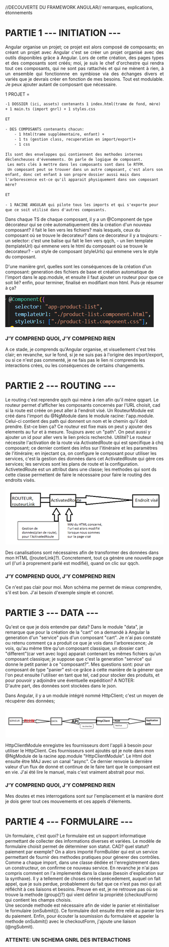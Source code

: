 //DECOUVERTE DU FRAMEWORK ANGULAR// remarques, explications, étonnements  
  

 
# PARTIE 1 --- INITIATION ---  
<p align="justify"> 
Angular organise un projet; ce projet est alors composé de composants; en créant un projet avec Angular c'est se créer un projet organisé avec des outils disponibles grâce à Angular. Lors de cette création, des pages types et des composants sont créés; moi, je suis le chef d'orchestre qui rendra tout ces composants, qui ne sont pas rattachés et qui ne mènent à rien, à un ensemble qui fonctionnne en symbiose via des échanges divers et variés que je devrais créer en fonction de mes besoins. Tout est modulable. Je peux ajouter autant de composant que nécessaire.  
</p>  


1 PROJET =   

    -1 DOSSIER (ici, assets) contenants 1 index.html(trame de fond, mère) + 1 main.ts (import gnrl) + 1 styles.css 
  
    ET

    - DES COMPOSANTS contenants chacun:  
        - 1 html(trame supplémentaire, enfant) +   
        - 1 ts (gestion class, recuperation en import/export)+  
        - 1 css  

    Ils sont des enveloppes qui contiennent des methodes internes déclencheuses d'évenements. On parle de logique de composant.  
     Les mots clés à mettre dans les composants sont dans le RTFM. 
     Un composant peut se trouver dans un autre composant, c'est alors son enfant, donc cet enfant à son propre dossier aussi mais dans l'arborescence est-ce qu'il apparait physiquement dans son composant mère?

    ET  

    - 1 RACINE ANGULAR qui pilote tous les imports et qui s'exporte pour que ce soit utilisé dans d'autres composants.

Dans chaque TS de chaque composant, il y a un @Component de type décorateur qui se crée automatiquement dès la création d'un nouveau composant? il fait le lien vers les fichiers? mais lesquels, ceux du composant où se trouve le decorateur? dans ce decorateur il y a toujours: - un selector: c'est une balise qui fait le lien vers qqch, - un lien template (templateUrl)  qui emmene vers le html du composant où se trouve le decorateur? - un style de composant (styleUrls) qui emmene vers le style du composant.

D'une manière gnrl, quelles sont les conséquences de la création d'un composant: generation des fichiers de base et création automatique de l'import dans le app.module, et ensuite il faut ajouter un routeur pour que ce soit lié? enfin, pour terminer, finalisé en modifiant mon html. Puis-je résumer à ça?

![Alt text](image.png)

### J'Y COMPREND QUOI, J'Y COMPREND RIEN  

A ce stade, je comprends qu'Angular organise, et visuellement c'est très clair; en revanche, sur le fond, si je ne suis pas à l'origine des import/export, ou si ce n'est pas commenté, je ne fais pas le lien ni comprends les interactions crées, ou les conséquences de certains changements.


# PARTIE 2 --- ROUTING ---  

Le routing c'est reprendre qqch qui mène à rien afin qu'il mène qqpart. 
Le routeur permet d'afficher les composants concernés par l'URL choisit, cad si la route est créée on peut aller à l'endroit visé. 
Un RouteurModule est créé dans l'import du @NgModule dans le module racine: l'app.module. Celui-ci contient des path qui donnent un nom et le chemin qu'il doit prendre. Est-ce bien ça? 
Ce routeur est fixe mais on peut y ajouter des elements au fur et à mesure. Toujours avec un "path". On peut aussi y ajouter un id pour aller vers le lien précis recherché. Utilité?
Le routeur nécessite l'activation de la route via ActivatedRoute qui est specifique à chq composant; ce dernier contient des infos sur l'itinéraire et les paramètres de l'itinéraire; en injectant ça, on configure le composant pour utiliser les services, c'est la gestion des données dans cet ActivatedRoute qui gère ces services; les services sont les plans de route et la configuration.   
ActivetedRoute est un attribut dans une classe; les methodes qui sont ds cette classe permettent de faire le nécessaire pour faire le routing des endroits visés.  

![Alt text](image-1.png)

Des canalisations sont nécessaires afin de transformer des données dans mon HTML ([routerLink]?).
Concretement, tout ça génère une nouvelle page url (l'url à proprement parlé est modifié), quand on clic sur qqch. 

### J'Y COMPREND QUOI, J'Y COMPREND RIEN  

Ce n'est pas clair pour moi. Mon schéma me permet de mieux comprendre, s'il est bon. J'ai besoin d'exemple simple et concret. 


# PARTIE 3 --- DATA ---  

Qu'est ce que je dois entendre par data? 
Dans le module "data", je remarque que pour la création de la "cart" on a demandé à Angular la generation d'un "service" puis d'un composant "cart". Je n'ai pas constaté ou retenu comment ça a produit ce que je vois dans l'arborescence; Je vois, qu'au même titre qu'un composant classique, un dossier cart "different"(car vert avec logo) apparait contenant les mêmes fichiers qu'un composant classique; je suppose que c'est la generation "service" qui donne le petit panier à ce "composant?". Mes questions sont: pour un composant de type "panier" est-ce grâce à cette manière de la génerer que l'on peut ensuite l'utiliser en tant que tel, cad pour stocker des produits, et pour pouvoir y adjoindre une éventuelle expédition?
A NOTER:  
D'autre part, des données sont stockées dans le json.  

Dans Angular, il y a un module intégré nommé HttpClient; c'est un moyen de récupérer des données;  

![Alt text](image-3.png)

HttpClientModule enregistre les fournisseurs dont l'appli à besoin pour utiliser le HttpClient. Ces fournisseurs sont ajoutés qd je note dans mon @NgModule de la racine app.module "HttpClientModule".
Le Html doit ensuite être MAJ avec un canal "async". Ce dernier renvoie la dernière valeur d'un flux de donné et continue de le faire tant que le composant est en vie. J'ai été lire le manuel, mais c'est vraiment abstrait pour moi.  

### J'Y COMPREND QUOI, J'Y COMPREND RIEN  

Mes doutes et mes interrogations sont sur l'emplacement et la manière dont je dois gerer tout ces mouvements et ces appels d'élements.


# PARTIE 4  --- FORMULAIRE ---  


Un formulaire, c'est quoi? Le formulaire est un support informatique permettant de collecter des informations diverses et variées.
Le modèle de formulaire choisit permet de déterminer son statut. CAD? quel statut? paiement par exemple? 
On a alors importé FormBuilder qui est un service permettant de fournir des methodes pratiques pour génerer des contrôles. Comme a chaque import, dans une classe dédiée et l'enregistrement dans un constructeur, on confirme ce nouveau service. En revanche je n'ai pas compris comment on l'a implementé dans la classe (besoin d'explication sur la synthaxe). Il y a tellement de choses créées précedement, auquel on fait appel, que je suis perdue, probablement du fait que ce n'est pas moi qui ait réfléchit à ces liaisons et besoins. Preuve en est, je ne retrouve pas où se trouve la methode (group()?) qui vient définir la propriété (checkoutForm) qui contient les champs choisis.  
Une seconde methode est nécessaire afin de vider le panier et réinitialiser le formulaire (onSubmit()). Ce formulaire doit ensuite être relié au panier lors du paiement. Enfin, pour écouter la soumission du formulaire et appeler la methode onSubmit() avec le checkoutForm, j'ajoute une liaison (@ngSubmit).   



 ### ATTENTE: UN SCHEMA GNRL DES INTERACTIONS
